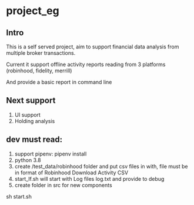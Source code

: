 # project_eg


## Intro
This is a self served project, aim to support financial data analysis from multiple broker transactions. 

Current it support offline activity reports reading from 3 platforms (robinhood, fidelity, merrill) 

And provide a basic report in command line

## Next support

1. UI support
2. Holding analysis

## dev must read:

1. support pipenv: pipenv install
2. python 3.8
3. create /test_data/robinhood folder and put csv files in with, file must be in format of Robinhood Download Activity CSV
4. start_lf.sh will start with Log files log.txt and provide to debug
5. create folder in src for new components

sh start.sh
